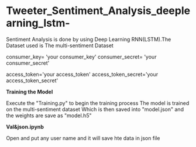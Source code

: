 # Tweeter_Sentiment_Analysis_deeplearning_lstm-
Sentiment Analysis is done by using Deep Learning RNN(LSTM).The Dataset used is The multi-sentiment Dataset

consumer_key= 'your consumer_key'
consumer_secret= 'your consumer_secret'

access_token='your access_token'
access_token_secret='your access_token_secret'

**Training the Model**

Execute the "Training.py" to begin the training process The model is trained on the multi-sentiment dataset Which is then saved into "model.json" and the weights are save as "model.h5"

**Val&json.ipynb**

Open and put any user name and it will save hte data in json file


